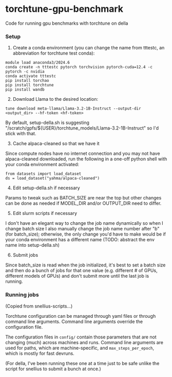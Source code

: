 # torchtune-gpu-benchmark
Code for running gpu benchmarks with torchtune on della

### Setup

1. Create a conda environment (you can change the name from tttestc, an abbreviation for torchtune test conda):

```
module load anaconda3/2024.6
conda create -n tttestc pytorch torchvision pytorch-cuda=12.4 -c pytorch -c nvidia
conda activate tttestc
pip install torchao
pip install torchtune
pip install wandb
```

2. Download Llama to the desired location:

```
tune download meta-llama/Llama-3.2-1B-Instruct --output-dir <output_dir> --hf-token <hf-token>
```

By default, setup-della.sh is suggesting "/scratch/gpfs/${USER}/torchtune_models/Llama-3.2-1B-Instruct" so I'd stick with that.

3. Cache alpaca-cleaned so that we have it

Since compute nodes have no internet connection and you may not have alpaca-cleaned downloaded, run the following in a one-off python shell with your conda environment activated:

```
from datasets import load_dataset
ds = load_dataset("yahma/alpaca-cleaned")
```

4. Edit setup-della.sh if necessary

Params to tweak such as BATCH_SIZE are near the top but other changes can be done as needed if MODEL_DIR and/or OUTPUT_DIR need to differ.

5. Edit slurm scripts if necessary

I don't have an elegant way to change the job name dynamically so when I change batch size I also manually change the job name number after "b" (for batch_size); otherwise, the only change you'd have to make would be if your conda environment has a different name (TODO: abstract the env name into setup-della.sh)

6. Submit jobs

Since batch_size is read when the job initialized, it's best to set a batch size and then do a bunch of jobs for that one value (e.g. different # of GPUs, different models of GPUs) and don't submit more until the last job is running.

### Running jobs

(Copied from snellius-scripts...)

Torchtune configuration can be managed through yaml files or through command line arguments. Command line arguments override the configuration file.

The configuration files in `config/` contain those parameters that are not changing (much) across machines and runs. Command line arguments are used for paths, which are machine-specific, and `max_steps_per_epoch`, which is mostly for fast devruns. 

(For della, I've been running these one at a time just to be safe unlike the script for snellius to submit a bunch at once.)